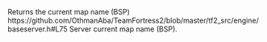 <function name="GetMapName" parent="IServer" type="classfunc">
	<description>Returns the current map name (BSP)</description>
	<source>https://github.com/OthmanAba/TeamFortress2/blob/master/tf2_src/engine/baseserver.h#L75</source>
	<realm>Server</realm>
	<rets>
		<ret name="map" type="const char*">current map name (BSP).</ret>
	</rets>
</function>